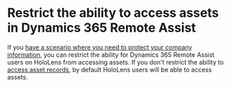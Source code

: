 
# Restrict the ability to access assets in Dynamics 365 Remote Assist

If you [have a scenario where you need to protect your company information](restricted-mode-overview.md), you can restrict the ability for Dynamics 365 Remote Assist users on HoloLens from accessing assets. If you don't restrict the ability to [access asset records](asset-capture-overview.md), by default HoloLens users will be able to access assets. 
